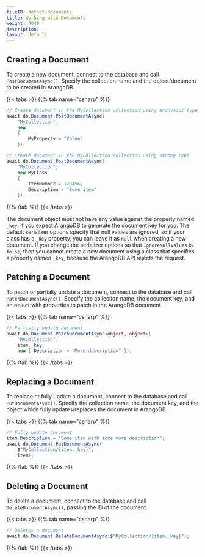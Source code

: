 ```yaml
---
fileID: dotnet-documents
title: Working with Documents
weight: 4040
description: 
layout: default
---
```

## Creating a Document

To create a new document, connect to the database and call `PostDocumentAsync()`.
Specify the collection name and the object/document to be created in ArangoDB.

{{< tabs >}}
{{% tab name="csharp" %}}
```csharp
// Create document in the MyCollection collection using anonymous type
await db.Document.PostDocumentAsync(
    "MyCollection",
    new
    {
        MyProperty = "Value"
    });

// Create document in the MyCollection collection using strong type
await db.Document.PostDocumentAsync(
    "MyCollection",
    new MyClass
    {
        ItemNumber = 123456,
        Description = "Some item"
    });
```
{{% /tab %}}
{{< /tabs >}}

The document object must not have any value against the property named `_key`, if
you expect ArangoDB to generate the document key for you.
The default serializer options specify that null values are ignored, so if
your class has a `_key` property, you can leave it as `null` when creating a new document.
If you change the serializer options so that `IgnoreNullValues` is `false`, then
you cannot create a new document using a class that specifies a property named
`_key`, because the ArangoDB API rejects the request.

## Patching a Document

To patch or partially update a document, connect to the database and call
`PatchDocumentAsync()`. Specify the collection name, the document key, and an
object with properties to patch in the ArangoDB document.

{{< tabs >}}
{{% tab name="csharp" %}}
```csharp
// Partially update document
await db.Document.PatchDocumentAsync<object, object>(
    "MyCollection",
    item._key,
    new { Description = "More description" });
```
{{% /tab %}}
{{< /tabs >}}

## Replacing a Document

To replace or fully update a document, connect to the database and call
`PutDocumentAsync()`. Specify the collection name, the document key, and the
object which fully updates/replaces the document in ArangoDB.

{{< tabs >}}
{{% tab name="csharp" %}}
```csharp
// Fully update document
item.Description = "Some item with some more description";
await db.Document.PutDocumentAsync(
    $"MyCollection/{item._key}",
    item);
```
{{% /tab %}}
{{< /tabs >}}

## Deleting a Document

To delete a document, connect to the database and call `DeleteDocumentAsync()`,
passing the ID of the document.

{{< tabs >}}
{{% tab name="csharp" %}}
```csharp
// Deletes a document
await db.Document.DeleteDocumentAsync($"MyCollection/{item._key}");
```
{{% /tab %}}
{{< /tabs >}}
